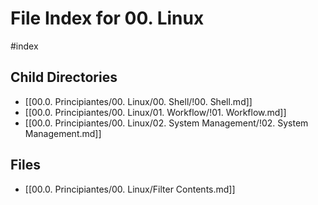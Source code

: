 # File Index for 00. Linux
#index

## Child Directories

- [[00.0. Principiantes/00. Linux/00. Shell/!00. Shell.md]]
- [[00.0. Principiantes/00. Linux/01. Workflow/!01. Workflow.md]]
- [[00.0. Principiantes/00. Linux/02. System Management/!02. System Management.md]]

## Files

- [[00.0. Principiantes/00. Linux/Filter Contents.md]]
